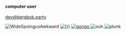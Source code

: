 #### computer user

[dev@bergbok.party](mailto:dev@bergbok.party)

<img src='https://github.com/user-attachments/assets/4ed12ac1-1b8b-4ade-ba10-64fe43a3e694' alt='WideSpoingusAwkward'>
<img src='https://github.com/user-attachments/assets/fed1380a-9e28-4390-82b6-9d69ae7b2644' alt=')))'>
<a href='https://www.twitch.tv/greatsphynx'>
  <img src='https://github.com/user-attachments/assets/bf1e7c6e-4129-4f2a-b7fd-448190c91635' alt='gongo'>
</a>
<img src='https://github.com/user-attachments/assets/91aac606-9ae0-4c02-8860-e60b7ebed3da' alt='ouh'>
<img src='https://github.com/user-attachments/assets/f62e7910-06fd-4a4d-89cc-6550447a4a07' alt='plunk'>
